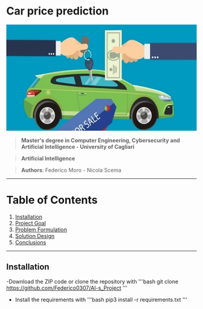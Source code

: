 # Car price prediction

<p align="center"> 
  <img src="dataset-cover.jpg" alt="Car price prediction" height="282px" width="637">
</p>


> **Master's degree in Computer Engineering, Cybersecurity and Artificial Intelligence - University of Cagliari**

> **Artificial Intelligence**

> **Authors**: Federico Moro - Nicola Scema


***
# Table of Contents
1. [Installation](#installation)
2. [Project Goal](#project-goal)
3. [Problem Formulation](#problem-formulation)
4. [Solution Design](#solution-design)
5. [Conclusions](#conclusions)

***

## Installation

-Download the ZIP code or clone the repository with
 '''bash
 git clone https://github.com/Federico0307/AI-s_Project
 '''
- Install the requirements with
  '''bash
  pip3 install -r requirements.txt
  '''  
